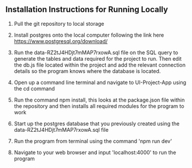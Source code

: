 Installation Instructions for Running Locally
----------------------------------------------------------------------------------------------
1) Pull the git repository to local storage

2) Install postgres onto the local computer following the link here https://www.postgresql.org/download/

3) Run the data-RZ2tJ4HDjt7mMAP7rxowA.sql file on the SQL query to generate the tables and data required for the project to run. Then edit
the db.js file located within the project and add the relevant connection details so the program knows where the database is located.

4) Open up a command line terminal and navigate to UI-Project-App using the cd command

5) Run the command npm install, this looks at the package.json file within the repository and then installs all required
   modules for the program to work
   
6) Start up the postgres database that you previously created using the data-RZ2tJ4HDjt7mMAP7rxowA.sql file

7) Run the program from terminal using the command 'npm run dev'

8) Navigate to your web browser and input 'localhost:4000' to run the program

